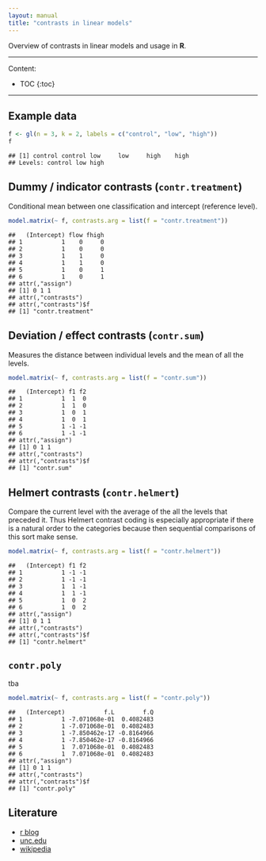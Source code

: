 ```yaml
---
layout: manual
title: "contrasts in linear models"
---
```


Overview of contrasts in linear models and usage in **R**.

---

Content:

* TOC
{:toc}

---

## Example data


```r
f <- gl(n = 3, k = 2, labels = c("control", "low", "high"))
f
```

```
## [1] control control low     low     high    high   
## Levels: control low high
```

## Dummy / indicator contrasts (`contr.treatment`)

Conditional mean between one classification and intercept (reference level).


```r
model.matrix(~ f, contrasts.arg = list(f = "contr.treatment"))
```

```
##   (Intercept) flow fhigh
## 1           1    0     0
## 2           1    0     0
## 3           1    1     0
## 4           1    1     0
## 5           1    0     1
## 6           1    0     1
## attr(,"assign")
## [1] 0 1 1
## attr(,"contrasts")
## attr(,"contrasts")$f
## [1] "contr.treatment"
```

## Deviation / effect contrasts (`contr.sum`)

Measures the distance between individual levels and the mean of all the levels.


```r
model.matrix(~ f, contrasts.arg = list(f = "contr.sum"))
```

```
##   (Intercept) f1 f2
## 1           1  1  0
## 2           1  1  0
## 3           1  0  1
## 4           1  0  1
## 5           1 -1 -1
## 6           1 -1 -1
## attr(,"assign")
## [1] 0 1 1
## attr(,"contrasts")
## attr(,"contrasts")$f
## [1] "contr.sum"
```

## Helmert contrasts (`contr.helmert`)

Compare the current level with the average of the all the levels that preceded it. Thus Helmert contrast coding is especially appropriate if there is a natural order to the categories because then sequential comparisons of this sort make sense.


```r
model.matrix(~ f, contrasts.arg = list(f = "contr.helmert"))
```

```
##   (Intercept) f1 f2
## 1           1 -1 -1
## 2           1 -1 -1
## 3           1  1 -1
## 4           1  1 -1
## 5           1  0  2
## 6           1  0  2
## attr(,"assign")
## [1] 0 1 1
## attr(,"contrasts")
## attr(,"contrasts")$f
## [1] "contr.helmert"
```

## `contr.poly`

tba


```r
model.matrix(~ f, contrasts.arg = list(f = "contr.poly"))
```

```
##   (Intercept)           f.L        f.Q
## 1           1 -7.071068e-01  0.4082483
## 2           1 -7.071068e-01  0.4082483
## 3           1 -7.850462e-17 -0.8164966
## 4           1 -7.850462e-17 -0.8164966
## 5           1  7.071068e-01  0.4082483
## 6           1  7.071068e-01  0.4082483
## attr(,"assign")
## [1] 0 1 1
## attr(,"contrasts")
## attr(,"contrasts")$f
## [1] "contr.poly"
```

## Literature

* [r blog][blog]
* [unc.edu][unc]
* [wikipedia][wikipedia]

[blog]: http://www.r-bloggers.com/using-and-interpreting-different-contrasts-in-linear-models-in-r/
[unc]: http://www.unc.edu/courses/2006spring/ecol/145/001/docs/lectures/lecture26.htm
[wikipedia]: https://en.wikipedia.org/wiki/Categorical_variable

